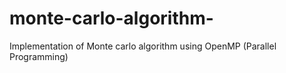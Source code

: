 # monte-carlo-algorithm-
Implementation of Monte carlo algorithm using OpenMP (Parallel Programming) 
